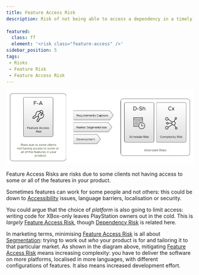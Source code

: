 ```yaml
---
title: Feature Access Risk
description: Risk of not being able to access a dependency in a timely fashion due to it's scarcity.

featured: 
  class: ff
  element: '<risk class="feature-access" />'
sidebar_position: 5
tags: 
 - Risks
 - Feature Risk
 - Feature Access Risk
---
```


![Feature Access Risk](/img/generated/risks/feature/feature-access-risk.png) 

Feature Access Risks are risks due to some clients not having access to some or all of the features in your product.

Sometimes features can work for some people and not others:  this could be down to [Accessibility](https://en.wikipedia.org/wiki/Accessibility) issues, language barriers, localisation or security.

You could argue that the choice of _platform_ is also going to limit access:  writing code for XBox-only leaves PlayStation owners out in the cold.   This is _largely_ [Feature Access Risk](Feature-Risk.md#feature-access-risk), though [Dependency Risk](Dependency-Risk.md) is related here.

In marketing terms, minimising [Feature Access Risk](#feature-access-risk) is all about [Segmentation](https://en.wikipedia.org/wiki/Market_segmentation):  trying to work out _who_ your product is for and tailoring it to that particular market.  As shown in the diagram above, mitigating [Feature Access Risk](#feature-access-risk) means increasing complexity:  you have to deliver the software on more platforms, localised in more languages, with different configurations of features.  It also means increased development effort.